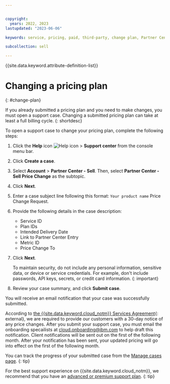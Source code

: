 ```yaml
---


copyright:
  years: 2022, 2023
lastupdated: "2023-06-06"

keywords: service, pricing, paid, third-party, change plan, Partner Center

subcollection: sell

---
```


{{site.data.keyword.attribute-definition-list}}

# Changing a pricing plan
{: #change-plan}

If you already submitted a pricing plan and you need to make changes, you must open a support case. Changing a submitted pricing plan can take at least a full billing cycle.
{: shortdesc}

To open a support case to change your pricing plan, complete the following steps:

1. Click the **Help** icon ![Help icon](../icons/help.svg "Help") > **Support center** from the console menu bar.
1. Click **Create a case**.
1. Select **Account** > **Partner Center - Sell**. Then, select **Partner Center - Sell Price Change** as the subtopic.
1. Click **Next**.
1. Enter a case subject line following this format: `Your product name` Price Change Request.
1. Provide the following details in the case description:
   * Service ID
   * Plan IDs
   * Intended Delivery Date
   * Link to Partner Center Entry
   * Metric ID
   * Price Change To
1. Click **Next**.

    To maintain security, do not include any personal information, sensitive data, or device or service credentials. For example, don't include passwords, API keys, secrets, or credit card information.
    {: important}

1. Review your case summary, and click **Submit case**.

You will receive an email notification that your case was successfully submitted.

According to [the {{site.data.keyword.cloud_notm}} Services Agreement](https://www.ibm.com/support/customer/csol/terms/?id=Z126-6304&cc=us&lc=en#detail-document){: external}, we are required to provide our customers with a 30-day notice of any price changes. After you submit your support case, you must email the onboarding specailists at cloud.onboarding@ibm.com to help draft this notification. Client notifications will be sent out on the first of the following month. After your notification has been sent, your updated pricing will go into effect on the first of the following month.

You can track the progress of your submitted case from the [Manage cases page](/unifiedsupport/cases).
{: tip}

For the best support experience on {{site.data.keyword.cloud_notm}}, we recommend that you have an [advanced or premium support plan](/docs/get-support?topic=get-support-support-plans).
{: tip}
